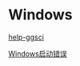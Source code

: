 # Windows

[help-ggsci](help-ggsci/help-ggsci.md "help-ggsci")

[Windows启动错误](Windows启动错误/Windows启动错误.md "Windows启动错误")
